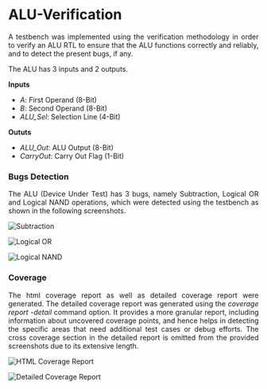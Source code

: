 # ALU-Verification
<p align = "justify">A testbench was implemented using the verification methodology in order to verify an ALU RTL to ensure that the ALU functions correctly and reliably, and to detect the present bugs, if any.</p>
<p align = "justify">The ALU has 3 inputs and 2 outputs.</p>
<p align = "justify">
<b>Inputs</b> 
  <ul>
  <li><i>A</i>: First Operand (8-Bit)</li>
  <li><i>B</i>: Second Operand (8-Bit)</li>
  <li><i>ALU_Sel</i>: Selection Line (4-Bit)</li>
  </ul>
  </p>
<p align = "justify">
<b>Oututs</b> 
  <ul>
  <li><i>ALU_Out</i>: ALU Output (8-Bit)</li>
  <li><i>CarryOut</i>: Carry Out Flag (1-Bit)</li>
  </ul>
  </p>
  
### Bugs Detection
<p align = "justify">
The ALU (Device Under Test) has 3 bugs, namely Subtraction, Logical OR and Logical NAND operations, which were detected using the testbench as shown in the following screenshots.</p>

![Subtraction](https://github.com/MayaLasheen/ALU-Verification/assets/137602736/96c93014-3ceb-4eb0-8191-a391bd5157d0)

![Logical OR](https://github.com/MayaLasheen/ALU-Verification/assets/137602736/48a7d366-35ae-4ebc-a648-1aa59a133b3d)

![Logical NAND](https://github.com/MayaLasheen/ALU-Verification/assets/137602736/8629bd64-7508-4318-8d83-77d098ef2d38)

### Coverage
<p align = "justify">  
The html coverage report as well as detailed coverage report were generated. The detailed coverage report was generated using the <i>coverage report -detail</i> command option. It provides a more granular report, including information about uncovered coverage points, and hence helps in detecting the specific areas that need additional test cases or debug efforts. The cross coverage section in the detailed report is omitted from the provided screenshots due to its extensive length.
</p>

![HTML Coverage Report](https://github.com/MayaLasheen/ALU_Verification/assets/137602736/29349a1f-1d4c-470a-b6df-4f1c7740a049)

![Detailed Coverage Report](https://github.com/MayaLasheen/ALU_Verification/assets/137602736/cac4a755-d432-437d-b950-a3db0d1c5573)
